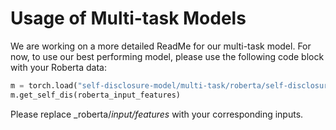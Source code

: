 # Usage of Multi-task Models

We are working on a more detailed ReadMe for our multi-task model. For now, to use our best performing model, please use the following code block with your Roberta data: 

```python
m = torch.load("self-disclosure-model/multi-task/roberta/self-disclosure_multitask_RoBERTa_bestperforming.p")
m.get_self_dis(roberta_input_features)
```

Please replace _roberta/_input/features_ with your corresponding inputs.
